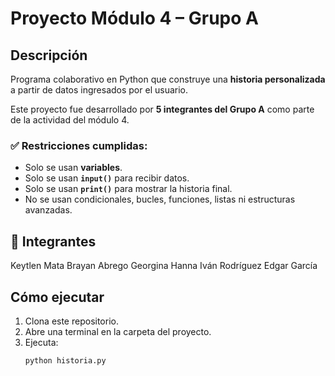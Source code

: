# Proyecto Módulo 4 – Grupo A

## Descripción
Programa colaborativo en Python que construye una **historia personalizada** a partir de datos ingresados por el usuario.

Este proyecto fue desarrollado por **5 integrantes del Grupo A** como parte de la actividad del módulo 4.

### ✅ Restricciones cumplidas:
- Solo se usan **variables**.
- Solo se usan **`input()`** para recibir datos.
- Solo se usan **`print()`** para mostrar la historia final.
- No se usan condicionales, bucles, funciones, listas ni estructuras avanzadas.

## 👥 Integrantes
Keytlen Mata
Brayan Abrego
Georgina Hanna
Iván Rodríguez
Edgar García

## Cómo ejecutar
1. Clona este repositorio.
2. Abre una terminal en la carpeta del proyecto.
3. Ejecuta:
   ```bash
   python historia.py